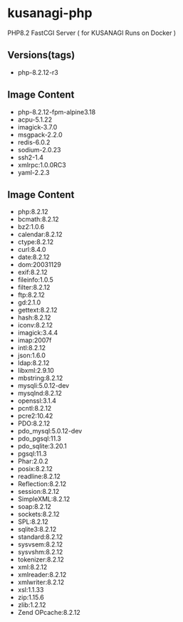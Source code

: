 # kusanagi-php
PHP8.2 FastCGI Server ( for KUSANAGI Runs on Docker )

## Versions(tags)
- php-8.2.12-r3

## Image Content
- php-8.2.12-fpm-alpine3.18
- acpu-5.1.22
- imagick-3.7.0
- msgpack-2.2.0
- redis-6.0.2
- sodium-2.0.23
- ssh2-1.4
- xmlrpc:1.0.0RC3
- yaml-2.2.3

## Image Content
- php:8.2.12
- bcmath:8.2.12
- bz2:1.0.6
- calendar:8.2.12
- ctype:8.2.12
- curl:8.4.0
- date:8.2.12
- dom:20031129
- exif:8.2.12
- fileinfo:1.0.5
- filter:8.2.12
- ftp:8.2.12
- gd:2.1.0
- gettext:8.2.12
- hash:8.2.12
- iconv:8.2.12
- imagick:3.4.4
- imap:2007f
- intl:8.2.12
- json:1.6.0
- ldap:8.2.12
- libxml:2.9.10
- mbstring:8.2.12
- mysqli:5.0.12-dev
- mysqlnd:8.2.12
- openssl:3.1.4
- pcntl:8.2.12
- pcre2:10.42
- PDO:8.2.12
- pdo_mysql:5.0.12-dev
- pdo_pgsql:11.3
- pdo_sqlite:3.20.1
- pgsql:11.3
- Phar:2.0.2
- posix:8.2.12
- readline:8.2.12
- Reflection:8.2.12
- session:8.2.12
- SimpleXML:8.2.12
- soap:8.2.12
- sockets:8.2.12
- SPL:8.2.12
- sqlite3:8.2.12
- standard:8.2.12
- sysvsem:8.2.12
- sysvshm:8.2.12
- tokenizer:8.2.12
- xml:8.2.12
- xmlreader:8.2.12
- xmlwriter:8.2.12
- xsl:1.1.33
- zip:1.15.6
- zlib:1.2.12
- Zend OPcache:8.2.12

